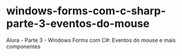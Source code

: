# windows-forms-com-c-sharp-parte-3-eventos-do-mouse
Alura - Parte 3 - Windows Forms com C#: Eventos do mouse e mais componentes
